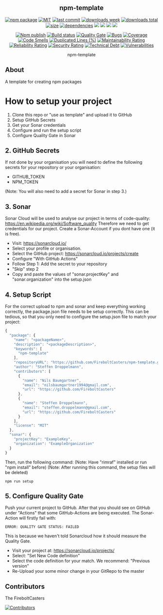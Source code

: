 <h2 align="center">
    npm-template
</h2>

<p align="center">
  <a href="https://badge.fury.io/js/packageName.svg"><img src="https://badge.fury.io/js/packageName.svg" alt="npm package" /></a>
  <a href="https://img.shields.io/github/license/organization/packageName"><img src="https://img.shields.io/github/license/organization/packageName" alt="MIT" /></a>
  <a href="https://img.shields.io/github/last-commit/organization/packageName?logo=git"><img src="https://img.shields.io/github/last-commit/organization/packageName?logo=git" alt="last commit" /></a>
  <a href="https://www.npmjs.com/package/packageName"><img src="https://img.shields.io/npm/dm/packageName.svg" alt="downloads week" /></a>
  <a href="https://www.npmjs.com/package/packageName"><img src="https://img.shields.io/npm/dt/packageName.svg" alt="downloads total" /></a>
  <a href="https://github.com/organization/packageName"><img src="https://shields.io/github/languages/code-size/organization/packageName" alt="size" /></a>
  <a href="https://david-dm.org/organization/packageName"><img src="https://david-dm.org/organization/packageName/status.svg" alt="dependencies" /></a>
  <a href="https://app.fossa.com/projects/git%2Bgithub.com%2Forganization%2FpackageName?ref=badge_shield" alt="FOSSA Status"><img src="https://app.fossa.com/api/projects/git%2Bgithub.com%2Forganization%2FpackageName.svg?type=shield"/></a>
  <a href="https://github.com/google/gts" alt="Google TypeScript Style"><img src="https://img.shields.io/badge/code%20style-google-blueviolet.svg"/></a>
  <a href="https://shields.io/" alt="Google TypeScript Style"><img src="https://img.shields.io/badge/uses-TypeScript-blue.svg"/></a>
  <a href="https://github.com/marketplace/actions/lint-action"><img src="https://img.shields.io/badge/uses-Lint%20Action-blue.svg"/></a>
</p>

<p align="center">
  <a href="https://github.com/organization/packageName/actions/workflows/npmPublish.yml"><img src="https://github.com/organization/packageName/actions/workflows/npmPublish.yml/badge.svg" alt="Npm publish" /></a>
  <a href="https://github.com/organization/packageName/actions/workflows/linter.yml"><img src="https://github.com/organization/packageName/actions/workflows/linter.yml/badge.svg" alt="Build status" /></a>
  <a href="https://sonarcloud.io/dashboard?id=sonarProjectKey"><img src="https://sonarcloud.io/api/project_badges/measure?project=sonarProjectKey&metric=alert_status" alt="Quality Gate" /></a>
  <a href="https://sonarcloud.io/dashboard?id=sonarProjectKey"><img src="https://sonarcloud.io/api/project_badges/measure?project=sonarProjectKey&metric=bugs" alt="Bugs" /></a>
  <a href="https://sonarcloud.io/dashboard?id=sonarProjectKey"><img src="https://sonarcloud.io/api/project_badges/measure?project=sonarProjectKey&metric=coverage" alt="Coverage" /></a>
  <a href="https://sonarcloud.io/dashboard?id=sonarProjectKey"><img src="https://sonarcloud.io/api/project_badges/measure?project=sonarProjectKey&metric=code_smells" alt="Code Smells" /></a>
  <a href="https://sonarcloud.io/dashboard?id=sonarProjectKey"><img src="https://sonarcloud.io/api/project_badges/measure?project=sonarProjectKey&metric=duplicated_lines_density" alt="Duplicated Lines (%)" /></a>
  <a href="https://sonarcloud.io/dashboard?id=sonarProjectKey"><img src="https://sonarcloud.io/api/project_badges/measure?project=sonarProjectKey&metric=sqale_rating" alt="Maintainability Rating" /></a>
  <a href="https://sonarcloud.io/dashboard?id=sonarProjectKey"><img src="https://sonarcloud.io/api/project_badges/measure?project=sonarProjectKey&metric=reliability_rating" alt="Reliability Rating" /></a>
  <a href="https://sonarcloud.io/dashboard?id=sonarProjectKey"><img src="https://sonarcloud.io/api/project_badges/measure?project=sonarProjectKey&metric=security_rating" alt="Security Rating" /></a>
  <a href="https://sonarcloud.io/dashboard?id=sonarProjectKey"><img src="https://sonarcloud.io/api/project_badges/measure?project=sonarProjectKey&metric=sqale_index" alt="Technical Debt" /></a>
  <a href="https://sonarcloud.io/dashboard?id=sonarProjectKey"><img src="https://sonarcloud.io/api/project_badges/measure?project=sonarProjectKey&metric=vulnerabilities" alt="Vulnerabilities" /></a>
</p>

<p align="center">
    npm-template
</p>

## About

A template for creating npm packages

# How to setup your project

1. Clone this repo or "use as template" and upload it to GitHub
2. Setup GitHub Secrets
2. Get your Sonar credentials
3. Configure and run the setup script
4. Configure Quality Gate in Sonar


## 2. GitHub Secrets

If not done by your organisation you will need to define the following secrets for your repository or your organisation:
- GITHUB_TOKEN
- NPM_TOKEN

(Note: You will also need to add a secret for Sonar in step 3.)


## 3. Sonar

Sonar Cloud will be used to analyse our project in terms of code-quality: https://en.wikipedia.org/wiki/Software_quality
Therefore we need to get credentials for our project. Create a Sonar-Account if you dont have one (it is free).

- Visit: https://sonarcloud.io/
- Select your profile or organisation.
- Select the GitHub project: https://sonarcloud.io/projects/create
- Configure "With GitHub Actions"
- Follow Step 1: Add the secret to your repository
- "Skip" step 2
- Copy and paste the values of "sonar.projectKey" and "sonar.organization" into the setup.json


## 4. Setup Script

For the correct upload to npm and sonar and keep everything working correctly, the package.json file needs to be setup correctly. This can be tedious, so that you only need to configure the setup.json file to match your project:

```javascript
{
  "package": {
    "name": "<packageName>",
    "description": "<packageDescription>",
    "keywords": [
      "npm-template"
    ],
    "repositoryURL": "https://github.com/FireboltCasters/npm-template.git",
    "author": "Steffen Droppelmann",
    "contributors": [
      {
        "name": "Nils Baumgartner",
        "email": "nilsbaumgartner1994@gmail.com",
        "url": "https://github.com/FireboltCasters"
      },
      {
        "name": "Steffen Droppelmann",
        "email": "steffen.droppelmann@gmail.com",
        "url": "https://github.com/FireboltCasters"
      }
    ],
    "license": "MIT"
  },
  "sonar": {
    "projectKey": "ExampleKey",
    "organization": "ExampleOrganization"
  }
}
```

Then, run the following command:
(Note: Have "rimraf" installed or run "npm install" before)
(Note: After running this command, the setup files will be deleted)

```
npm run setup
```

## 5. Configure Quality Gate

Push your current project to GitHub. After that you should see on GitHub under "Actions" that some GitHub-Actions are being executed. The Sonar-Action will firstly fail with: 
```
ERROR: QUALITY GATE STATUS: FAILED
```
This is because we haven't told Sonarcloud how it should measure the Quality Gate.

- Visit your project at: https://sonarcloud.io/projects/
- Select: "Set New Code definition"
- Select the code definition for your match. We recommend: "Previous version"
- Re-Upload your some minor change in your GitRepo to the master


## Contributors

The FireboltCasters

<a href="https://github.com/organization/packageName"><img src="https://contrib.rocks/image?repo=organization/packageName" alt="Contributors" /></a>

